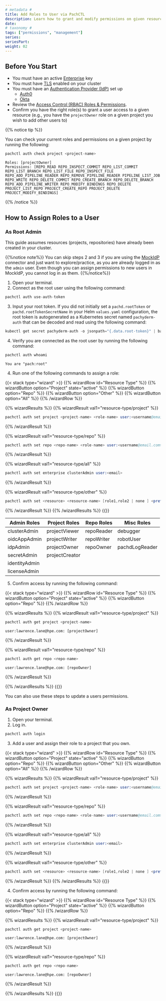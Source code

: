 ```yaml
---
# metadata # 
title: Add Roles to User via PachCTL
description: Learn how to grant and modify permissions on given resources for a user.
date: 
# taxonomy #
tags: ["permissions", "management"]
series:
seriesPart:
weight: 02
---
```



## Before You Start 

- You must have an active [Enterprise](/{{%release%}}/set-up/enterprise/activate-via-helm) key 
- You must have [TLS](/{{%release%}}/set-up/tls) enabled on your cluster
- You must have an [Authentication Provider (IdP)](/{{%release%}}/set-up/connectors) set up
    - [Auth0](/{{%release%}}/set-up/connectors/auth0)
    - [Okta](/{{%release%}}/set-up/connectors/okta)
- Review the [Access Control (RBAC) Roles & Permissions](/{{%release%}}/set-up/authorization/permissions).
- Confirm you have the right role(s) to grant a user access to a given resource (e.g., you have the `projectOwner` role on a given project you wish to add other users to)

{{% notice tip %}}

You can check your current roles and permissions on a given project by running the following:

```s
pachctl auth check project <project-name>
```
```
Roles: [projectOwner]
Permissions: [REPO_READ REPO_INSPECT_COMMIT REPO_LIST_COMMIT REPO_LIST_BRANCH REPO_LIST_FILE REPO_INSPECT_FILE REPO_ADD_PIPELINE_READER REPO_REMOVE_PIPELINE_READER PIPELINE_LIST_JOB REPO_WRITE REPO_DELETE_COMMIT REPO_CREATE_BRANCH REPO_DELETE_BRANCH REPO_ADD_PIPELINE_WRITER REPO_MODIFY_BINDINGS REPO_DELETE PROJECT_LIST_REPO PROJECT_CREATE_REPO PROJECT_DELETE PROJECT_MODIFY_BINDINGS]
```
{{% /notice %}}

## How to Assign Roles to a User 

### As Root Admin

This guide assumes resources (projects, repositories) have already been created in your cluster. 

{{%notice note%}}
You can skip steps 2 and 3 if you are using the [MockIdP](/{{%release%}}/set-up/connectors/mockidp) connector and just want to explore/practice, as you are already logged in as the `admin` user. Even though you can assign permissions to new users in MockIdP, you cannot log in as them.
{{%/notice%}}

1. Open your terminal.
2. Connect as the root user using the following command:
```s
pachctl auth use-auth-token
```
3. Input your root token. If you did not initially set a `pachd.rootToken` or `pachd.rootTokenSecretName` in your Helm `values.yaml` configuration, the root token is autogenerated as a Kubernetes secret named `pachyderm-auth` that can be decoded and read using the following command:
```s
kubectl get secret pachyderm-auth -o jsonpath="{.data.root-token}" | base64 --decode
```
4. Verify you are connected as the root user by running the following command:
```s
pachctl auth whoami
```
```
You are "pach:root"
```
4. Run one of the following commands to assign a role:

{{< stack type="wizard" >}}
{{% wizardRow id="Resource Type" %}}
{{% wizardButton option="Project" state="active" %}}
{{% wizardButton option="Repo" %}}
{{% wizardButton option="Other" %}}
{{% wizardButton option="All" %}}
{{% /wizardRow %}}

{{% wizardResults %}}
{{% wizardResult val1="resource-type/project" %}}
```s
pachctl auth set project <project-name> <role-name> user:<username@email.com>
```
{{% /wizardResult %}}

{{% wizardResult val1="resource-type/repo" %}}
```s
pachctl auth set repo <repo-name> <role-name> user:<username@email.com>
```
{{% /wizardResult %}}

{{% wizardResult val1="resource-type/all" %}}
```s
pachctl auth set enterprise clusterAdmin user:<email>
```
{{% /wizardResult %}}

{{% wizardResult val1="resource-type/other" %}}
```s
pachctl auth set <resource> <resource-name> [role1,role2 | none ] <prefix:subject>
```
{{% /wizardResult %}}
{{% /wizardResults %}}
{{</stack >}}

|Admin Roles |Project Roles|Repo Roles|Misc Roles|
|-|-|-|-|
|clusterAdmin|projectViewer|repoReader|debugger|
|oidcAppAdmin|projectWriter|repoWriter|robotUser|
|idpAdmin|projectOwner|repoOwner|pachdLogReader|
|secretAdmin|projectCreator|||
|identityAdmin||||
|licenseAdmin||||


5. Confirm access by running the following command:

{{< stack type="wizard" >}}
{{% wizardRow id="Resource Type" %}}
{{% wizardButton option="Project" state="active" %}}
{{% wizardButton option="Repo" %}}
{{% /wizardRow %}}

{{% wizardResults %}}
{{% wizardResult val1="resource-type/project" %}}
```s
pachctl auth get project <project-name>
```
```
user:lawrence.lane@hpe.com: [projectOwner]
```
{{% /wizardResult %}}

{{% wizardResult val1="resource-type/repo" %}}
```s
pachctl auth get repo <repo-name>
```
```
user:lawrence.lane@hpe.com: [repoOwner]
```
{{% /wizardResult %}}

{{% /wizardResults %}}
{{</stack >}}

You can also use these steps to update a users permissions.
 
### As Project Owner

1. Open your terminal.
2. Log in.
 ```s
 pachctl auth login
 ```
3. Add a user and assign their role to a project that you own.

{{< stack type="wizard" >}}
{{% wizardRow id="Resource Type" %}}
{{% wizardButton option="Project" state="active" %}}
{{% wizardButton option="Repo" %}}
{{% wizardButton option="Other" %}}
{{% wizardButton option="All" %}}
{{% /wizardRow %}}

{{% wizardResults %}}
{{% wizardResult val1="resource-type/project" %}}
```s
pachctl auth set project <project-name> <role-name> user:<username@email.com>
```
{{% /wizardResult %}}

{{% wizardResult val1="resource-type/repo" %}}
```s
pachctl auth set repo <repo-name> <role-name> user:<username@email.com>
```
{{% /wizardResult %}}

{{% wizardResult val1="resource-type/all" %}}
```s
pachctl auth set enterprise clusterAdmin user:<email>
```
{{% /wizardResult %}}

{{% wizardResult val1="resource-type/other" %}}
```s
pachctl auth set <resource> <resource-name> [role1,role2 | none ] <prefix:subject>
```
{{% /wizardResult %}}
{{% /wizardResults %}}
{{</stack >}}

4. Confirm access by running the following command:

{{< stack type="wizard" >}}
{{% wizardRow id="Resource Type" %}}
{{% wizardButton option="Project" state="active" %}}
{{% wizardButton option="Repo" %}}
{{% /wizardRow %}}

{{% wizardResults %}}
{{% wizardResult val1="resource-type/project" %}}
```s
pachctl auth get project <project-name>
```
```
user:lawrence.lane@hpe.com: [projectOwner]
```
{{% /wizardResult %}}

{{% wizardResult val1="resource-type/repo" %}}
```s
pachctl auth get repo <repo-name>
```
```
user:lawrence.lane@hpe.com: [repoOwner]
```
{{% /wizardResult %}}

{{% /wizardResults %}}
{{</stack >}}